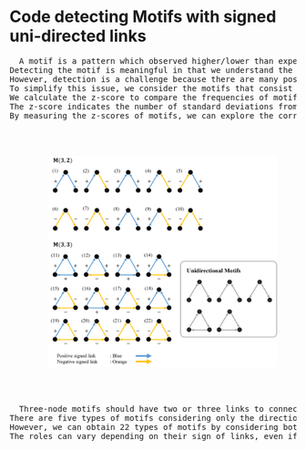 # Code detecting Motifs with signed uni-directed links

<pre>
  A motif is a pattern which observed higher/lower than expected in random networks with conserved the degree properties.
Detecting the motif is meaningful in that we understand the structural advantage of a target network.
However, detection is a challenge because there are many possible motifs.
To simplify this issue, we consider the motifs that consist of 3 nodes with uni-directional signed weighted links.
We calculate the z-score to compare the frequencies of motifs in networks consisting of different nodes and links.
The z-score indicates the number of standard deviations from the mean a data point is.
By measuring the z-scores of motifs, we can explore the correlations among the scores and network properties.

  <p align="center">
    <img src="images/motifs.png" width="80%">
  </p>

  Three-node motifs should have two or three links to connect all nodes. 
There are five types of motifs considering only the direction of each link because we regard the mirror and rotational symmetry. 
However, we can obtain 22 types of motifs by considering both the direction and sign. 
The roles can vary depending on their sign of links, even if the structures may be the same when only considered the direction of links.
</pre>

